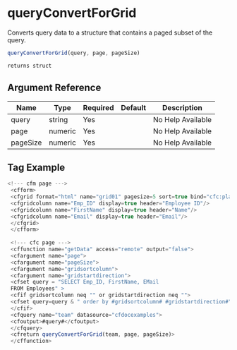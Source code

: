 # queryConvertForGrid

 Converts query data to a structure that contains a paged subset of the query.

```javascript
queryConvertForGrid(query, page, pageSize)
```

```javascript
returns struct
```

## Argument Reference

| Name | Type | Required | Default | Description |
| --- | --- | --- | --- | --- |
| query | string | Yes |  | No Help Available |
| page | numeric | Yes |  | No Help Available |
| pageSize | numeric | Yes |  | No Help Available |

## Tag Example

```javascript
<!--- cfm page ---> 
 <cfform> 
 <cfgrid format="html" name="grid01" pagesize=5 sort=true bind="cfc:places.getData({cfgridpage},{cfgridpagesize}, {cfgridsortcolumn},{cfgridsortdirection})" selectMode="row"> 
 <cfgridcolumn name="Emp_ID" display=true header="Employee ID"/> 
 <cfgridcolumn name="FirstName" display=true header="Name"/> 
 <cfgridcolumn name="Email" display=true header="Email"/> 
 </cfgrid> 
 </cfform> 
 
 <!--- cfc page ---> 
 <cffunction name="getData" access="remote" output="false"> 
 <cfargument name="page"> 
 <cfargument name="pageSize"> 
 <cfargument name="gridsortcolumn"> 
 <cfargument name="gridstartdirection"> 
 <cfset query = "SELECT Emp_ID, FirstName, EMail 
 FROM Employees" > 
 <cfif gridsortcolumn neq "" or gridstartdirection neq ""> 
 <cfset query=query & " order by #gridsortcolumn# #gridstartdirection#"> 
 </cfif> 
 <cfquery name="team" datasource="cfdocexamples"> 
 <cfoutput>#query#</cfoutput> 
 </cfquery> 
 <cfreturn queryConvertForGrid(team, page, pageSize)> 
 </cffunction>
```
